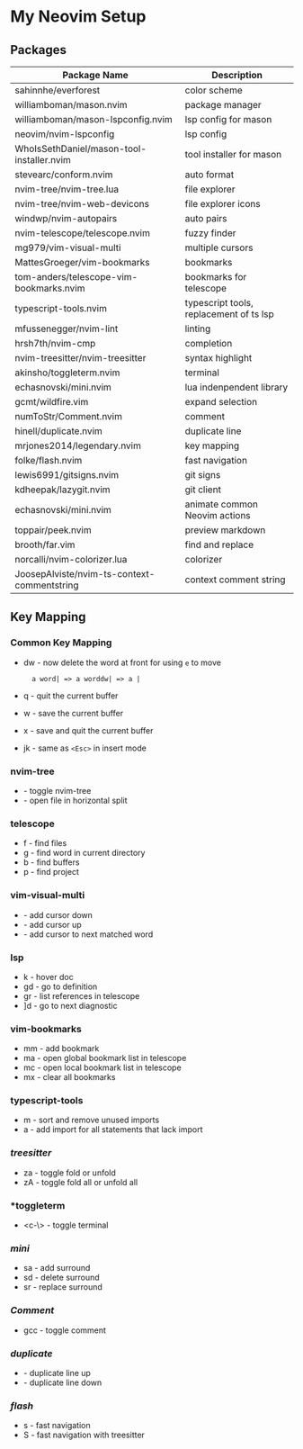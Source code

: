 # My Neovim Setup

## Packages

| Package Name                              | Description                             |
| ----------------------------------------- | --------------------------------------- |
| sahinnhe/everforest                       | color scheme                            |
| williamboman/mason.nvim                   | package manager                         |
| williamboman/mason-lspconfig.nvim         | lsp config for mason                    |
| neovim/nvim-lspconfig                     | lsp config                              |
| WhoIsSethDaniel/mason-tool-installer.nvim | tool installer for mason                |
| stevearc/conform.nvim                     | auto format                             |
| nvim-tree/nvim-tree.lua                   | file explorer                           |
| nvim-tree/nvim-web-devicons               | file explorer icons                     |
| windwp/nvim-autopairs                     | auto pairs                              |
| nvim-telescope/telescope.nvim             | fuzzy finder                            |
| mg979/vim-visual-multi                    | multiple cursors                        |
| MattesGroeger/vim-bookmarks               | bookmarks                               |
| tom-anders/telescope-vim-bookmarks.nvim   | bookmarks for telescope                 |
| typescript-tools.nvim                     | typescript tools, replacement of ts lsp |
| mfussenegger/nvim-lint                    | linting                                 |
| hrsh7th/nvim-cmp                          | completion                              |
| nvim-treesitter/nvim-treesitter           | syntax highlight                        |
| akinsho/toggleterm.nvim                   | terminal                                |
| echasnovski/mini.nvim                     | lua indenpendent library                |
| gcmt/wildfire.vim                         | expand selection                        |
| numToStr/Comment.nvim                     | comment                                 |
| hinell/duplicate.nvim                     | duplicate line                          |
| mrjones2014/legendary.nvim                | key mapping                             |
| folke/flash.nvim                          | fast navigation                         |
| lewis6991/gitsigns.nvim                   | git signs                               |
| kdheepak/lazygit.nvim                     | git client                              |
| echasnovski/mini.nvim                     | animate common Neovim actions           |
| toppair/peek.nvim                         | preview markdown                        |
| brooth/far.vim                            | find and replace                        |
| norcalli/nvim-colorizer.lua               | colorizer                               |
| JoosepAlviste/nvim-ts-context-commentstring | context comment string                |

## Key Mapping

### **Common Key Mapping**

- dw - now delete the word at front for using `e` to move

        a word| => a worddw| => a |

- <leader>q - quit the current buffer
- <leader>w - save the current buffer
- <leader>x - save and quit the current buffer

- jk - same as `<Esc>` in insert mode

### **nvim-tree**

- <c-t> - toggle nvim-tree
- <c-v> - open file in horizontal split

### **telescope**

- <leader>f - find files
- <leader>g - find word in current directory
- <leader>b - find buffers
- <leader>p - find project

### **vim-visual-multi**

- <c-j> - add cursor down
- <c-k> - add cursor up
- <c-n> - add cursor to next matched word

### **lsp**

- <leader>k - hover doc
- gd - go to definition
- gr - list references in telescope
- ]d - go to next diagnostic

### **vim-bookmarks**

- mm - add bookmark
- ma - open global bookmark list in telescope
- mc - open local bookmark list in telescope
- mx - clear all bookmarks

### **typescript-tools**

- <leader>m - sort and remove unused imports
- <leader>a - add import for all statements that lack import

### **_treesitter_**

- za - toggle fold or unfold
- zA - toggle fold all or unfold all

### **\*toggleterm**

- <c-\\> - toggle terminal

### **_mini_**

- sa - add surround
- sd - delete surround
- sr - replace surround

### **_Comment_**

- gcc - toggle comment

### **_duplicate_**

- <C-S-A-Up> - duplicate line up
- <C-S-A-Down> - duplicate line down

### **_flash_**

- s - fast navigation
- S - fast navigation with treesitter

